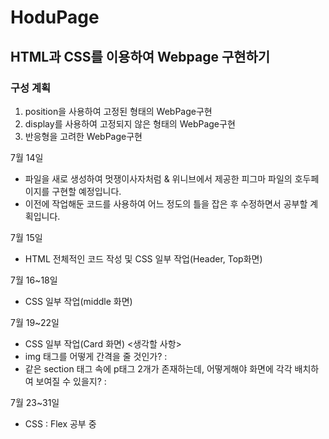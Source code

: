 # HoduPage
## HTML과 CSS를 이용하여 Webpage 구현하기
### 구성 계획
1. position을 사용하여 고정된 형태의 WebPage구현
2. display를 사용하여 고정되지 않은 형태의 WebPage구현
3. 반응형을 고려한 WebPage구현 

7월 14일
- 파일을 새로 생성하여 멋쟁이사자처럼 & 위니브에서 제공한 피그마 파일의 호두페이지를 구현할 예정입니다.
- 이전에 작업해둔 코드를 사용하여 어느 정도의 틀을 잡은 후 수정하면서 공부할 계획입니다.

7월 15일
- HTML 전체적인 코드 작성 및 CSS 일부 작업(Header, Top화면)

7월 16~18일
- CSS 일부 작업(middle 화면)

7월 19~22일
- CSS 일부 작업(Card 화면)
<생각할 사항>
- img 태그를 어떻게 간격을 줄 것인가?
: 
- 같은 section 태그 속에 p태그 2개가 존재하는데, 어떻게해야 화면에 각각 배치하여 보여질 수 있을지?
: 

7월 23~31일
- CSS : Flex 공부 중